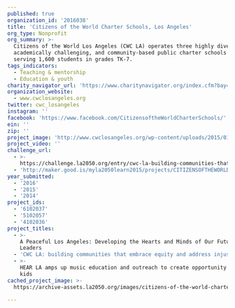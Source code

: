 ```yaml
---
published: true
organization_id: '2016038'
title: 'Citizens of the World Charter Schools, Los Angeles'
org_type: Nonprofit
org_summary: >-
  Citizens of the World Los Angeles (CWC LA) operates three highly diverse,
  academically challenging, and community-based public charter schools currently
  serving 1,600 students in grades TK-7.
tags_indicators:
  - Teaching & mentorship
  - Education & youth
charity_navigator_url: 'https://www.charitynavigator.org/index.cfm?bay=search.profile&ein=452823612'
organization_website:
  - www.cwclosangeles.org
twitter: cwc_losangeles
instagram: ''
facebook: 'https://www.facebook.com/CitizensoftheWorldCharterSchools/'
ein: ''
zip: ''
project_image: 'http://www.cwclosangeles.org/wp-content/uploads/2015/01/bg6.jpg'
project_video: ''
challenge_url:
  - >-
    https://challenge.la2050.org/entry/cwc-la-building-communities-that-embrace-equity-and-address-injustice
  - 'http://maker.good.is/myla2050learn2015/projects/CITIZENSOFTHEWORLD.html'
year_submitted:
  - '2016'
  - '2015'
  - '2014'
project_ids:
  - '6102037'
  - '5102057'
  - '4102036'
project_titles:
  - >-
    A Peaceful Los Angeles: Developing the Hearts and Minds of Our Future
    Leaders
  - 'CWC LA: building communities that embrace equity and address injustice'
  - >-
    HEAR LA amps up music education and outreach to create opportunity for LA
    kids
cached_project_image: >-
  https://archive-assets.la2050.org/images/citizens-of-the-world-charter-schools-los-angeles/www.cwclosangeles.org/wp-content/uploads/2015/01/bg6.jpg

---
```

